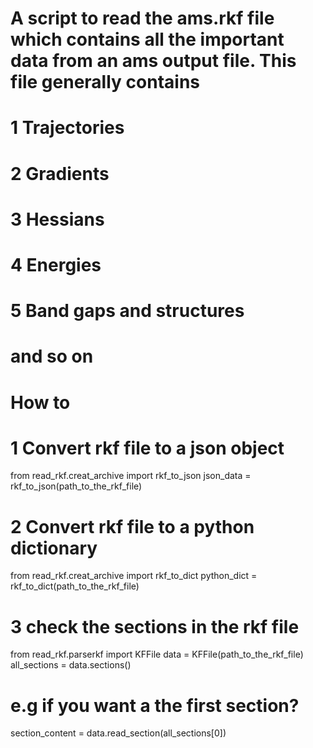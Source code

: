 # A script to read the ams.rkf file which contains all the important data from an ams output file. This file generally contains 
# 1 Trajectories
# 2 Gradients 
# 3 Hessians 
# 4 Energies 
# 5 Band gaps and structures
# and so on 

# How to
# 1 Convert rkf file to a json object 
from read_rkf.creat_archive import rkf_to_json 
json_data = rkf_to_json(path_to_the_rkf_file)

# 2 Convert rkf file to a python dictionary 
from read_rkf.creat_archive import rkf_to_dict 
python_dict  = rkf_to_dict(path_to_the_rkf_file)

# 3 check the sections in the rkf file 
from read_rkf.parserkf import KFFile
data = KFFile(path_to_the_rkf_file)
all_sections = data.sections()
# e.g if you want a the first section?
section_content =  data.read_section(all_sections[0])
